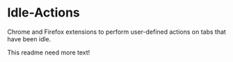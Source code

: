 Idle-Actions
============

Chrome and Firefox extensions to perform user-defined actions on tabs that have been idle.

This readme need more text!
